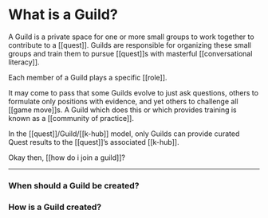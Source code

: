 # What is a Guild?

A Guild is a private space for one or more small groups to work together to contribute to a [[quest]]. Guilds are responsible for organizing these small groups and train them to pursue [[quest]]s with masterful [[conversational literacy]].

Each member of a Guild plays a specific [[role]].

It may come to pass that some Guilds evolve to just ask questions, others to formulate only positions with evidence, and yet others to challenge all [[game move]]s. A Guild which does this or which provides training is known as a [[community of practice]].

In the [[quest]]/Guild/[[k-hub]] model, only Guilds can provide curated Quest results to the [[quest]]’s associated [[k-hub]].

Okay then, [[how do i join a guild]]?

---
### When should a Guild be created?

### How is a Guild created?

